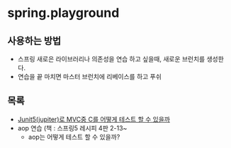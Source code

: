 # spring.playground

## 사용하는 방법
- 스프링 새로은 라이브러리나 의존성을 연습 하고 싶을때, 새로운 브런치를 생성한다.
- 연습을 끝 마치면 마스터 브런치에 리베이스를 하고 푸쉬

## 목록
- [Junit5(jupiter)로 MVC중 C를 어떻게 테스트 할 수 있을까](https://reflectoring.io/spring-boot-web-controller-test/)
- aop 연습 (책 : 스프링5 레시피 4판 2-13~ 
  - aop는 어떻게 테스트 할 수 있을까?
